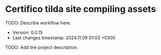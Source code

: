 <!--
@since 2024.10.06, 22:56
@changed 2024.10.06, 22:56
-->

# Certifico tilda site compiling assets

TODO: Describe workflow here.

- Version: 0.0.15
- Last changes timestamp: 2024.11.09 01:03 +0300

TODO: Add the project description.
